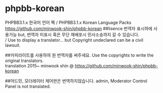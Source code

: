 # phpbb-korean
PHPBB3.1.x 한국어 언어 팩 / PHPBB3.1.x Korean Language Packs <br/>
https://github.com/minwook-shin/phpbb-korean
##lisence
번역자 표시하에 사용가능 but, 번역자 미표시 혹은 무단 재배포시 민사소송까지 갈 수 있습니다.<br/>
/ Use to display a translator... but Copyright undeclared can be a civil lawsuit.

##카피라이트를 사용하여 원 번역자를 써주세요. 
Use the copyrights to write the original translators.<br/>
translation	2015~ minwook shin @ https://github.com/minwook-shin/phpbb-korean

##어드민, 모더레이터 제어판은 번역하지않습니다. 
admin, Moderator Control Panel is not translated. 
